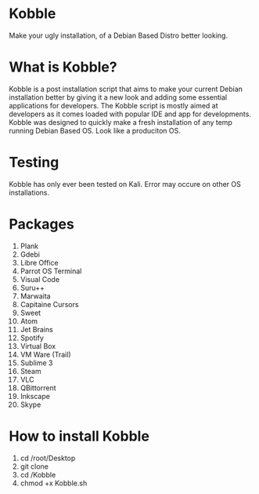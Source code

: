 # Kobble
Make your ugly installation, of a Debian Based Distro better looking.

# What is Kobble?
Kobble is a post installation script that aims to make your current Debian installation better by giving it a new look and adding some essential applications for developers. The Kobble script is mostly aimed at developers as it comes loaded with popular IDE and app for developments.
Kobble was designed to quickly make a fresh installation of any temp running Debian Based OS. Look like a produciton OS.

# Testing
Kobble has only ever been tested on Kali. Error may occure on other OS installations.

# Packages
1. Plank
2. Gdebi
3. Libre Office
4. Parrot OS Terminal
5. Visual Code
6. Suru++
7. Marwaita
8. Capitaine Cursors
9. Sweet
10. Atom
11. Jet Brains
12. Spotify
13. Virtual Box
14. VM Ware (Trail)
15. Sublime 3
16. Steam
17. VLC
18. QBittorrent
19. Inkscape
20. Skype

# How to install Kobble
1. cd /root/Desktop
2. git clone
3. cd /Kobble
4. chmod +x Kobble.sh

